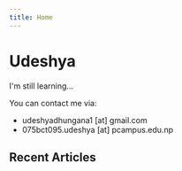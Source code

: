 ```yaml
---
title: Home
---
```


# Udeshya

I'm still learning...

You can contact me via:
- udeshyadhungana1 [at] gmail.com
- 075bct095.udeshya [at] pcampus.edu.np
 
## Recent Articles